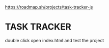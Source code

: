 https://roadmap.sh/projects/task-tracker-js

# TASK TRACKER

double click open index.html and test the project